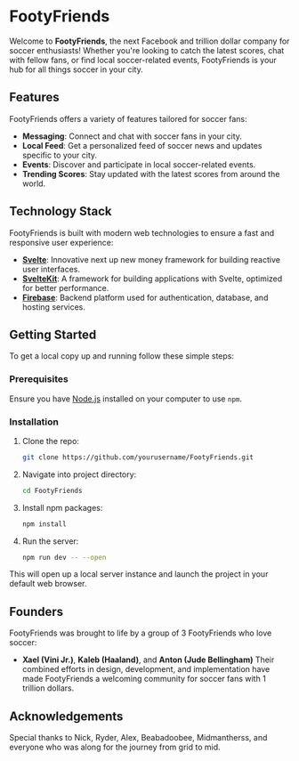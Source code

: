 # FootyFriends

Welcome to **FootyFriends**, the next Facebook and trillion dollar company for soccer enthusiasts! Whether you're looking to catch the latest scores, chat with fellow fans, or find local soccer-related events, FootyFriends is your hub for all things soccer in your city.

## Features

FootyFriends offers a variety of features tailored for soccer fans:
- **Messaging**: Connect and chat with soccer fans in your city.
- **Local Feed**: Get a personalized feed of soccer news and updates specific to your city.
- **Events**: Discover and participate in local soccer-related events.
- **Trending Scores**: Stay updated with the latest scores from around the world.

## Technology Stack

FootyFriends is built with modern web technologies to ensure a fast and responsive user experience:
- **[Svelte](https://svelte.dev/)**: Innovative next up new money framework for building reactive user interfaces.
- **[SvelteKit](https://kit.svelte.dev/)**: A framework for building applications with Svelte, optimized for better performance.
- **[Firebase](https://firebase.google.com/)**: Backend platform used for authentication, database, and hosting services.

## Getting Started

To get a local copy up and running follow these simple steps:

### Prerequisites

Ensure you have [Node.js](https://nodejs.org/) installed on your computer to use `npm`.

### Installation

1. Clone the repo:
   ```sh
   git clone https://github.com/yourusername/FootyFriends.git
   ```
2. Navigate into project directory:
   ```sh
   cd FootyFriends
   ```
3. Install npm packages:
   ```sh
   npm install
   ```
4. Run the server:
   ```sh
   npm run dev -- --open
   ```
This will open up a local server instance and launch the project in your default web browser.

## Founders

FootyFriends was brought to life by a group of 3 FootyFriends who love soccer:
- **Xael (Vini Jr.)**, **Kaleb (Haaland)**, and **Anton (Jude Bellingham)**
Their combined efforts in design, development, and implementation have made FootyFriends a welcoming community for soccer fans with 1 trillion dollars.

## Acknowledgements
Special thanks to Nick, Ryder, Alex, Beabadoobee, Midmantherss, and everyone who was along for the journey from grid to mid.



